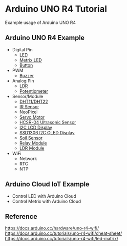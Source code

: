 # Arduino UNO R4 Tutorial

Example usage of Arduino UNO R4

## Arduino UNO R4 Example

- Digital Pin
  - [LED](https://github.com/PerfecXX/Arduino-UNO-R4-Tutorial/tree/main/example/led)
  - [Metrix LED](https://github.com/PerfecXX/Arduino-UNO-R4-Tutorial/tree/main/example/matrix_led)
  - [Button](https://github.com/PerfecXX/Arduino-UNO-R4-Tutorial/tree/main/example/button)
- PWM
  - [Buzzer](https://github.com/PerfecXX/Arduino-UNO-R4-Tutorial/tree/main/example/buzzer)
- Analog Pin
  - [LDR](https://github.com/PerfecXX/Arduino-UNO-R4-Tutorial/tree/main/example/ldr)
  - [Potentiometer](https://github.com/PerfecXX/Arduino-UNO-R4-Tutorial/tree/main/example/potentiometer)
- Sensor/Module
  - [DHT11/DHT22](https://github.com/PerfecXX/ArduinoUNOR4Tutorial/tree/main/example/dht)
  - [IR Sensor](https://github.com/PerfecXX/Arduino-UNO-R4-Tutorial/tree/main/example/infrared%20sensor)
  - [NeoPixel](https://github.com/PerfecXX/ArduinoUNOR4Tutorial/tree/main/example/neopixel)
  - [Servo Motor](https://github.com/PerfecXX/Arduino-UNO-R4-Tutorial/tree/main/example/servo)
  - [HCSR-04 Ultrasonic Sensor](https://github.com/PerfecXX/Arduino-UNO-R4-Tutorial/tree/main/example/hcsr04%20ultrasonic%20sensor)
  - [I2C LCD Display](https://github.com/PerfecXX/Arduino-UNO-R4-Tutorial/tree/main/example/lcd)
  - [SSD1306 I2C OLED Display](https://github.com/PerfecXX/ArduinoUNOR4Tutorial/tree/main/example/ssd1306)
  - [Soil Sensor](https://github.com/PerfecXX/ArduinoUNOR4Tutorial/tree/main/example/soil%20sensor)
  - [Relay Module](https://github.com/PerfecXX/ArduinoUNOR4Tutorial/tree/main/example/relay)
  - [LDR Module](https://github.com/PerfecXX/ArduinoUNOR4Tutorial/tree/main/example/ldr)
- WiFi
  - Network
  - RTC
  - NTP

## Arduino Cloud IoT Example

- Control LED with Arduino Cloud
- Control Metrix with Arduino Cloud

## Reference

https://docs.arduino.cc/hardware/uno-r4-wifi/
https://docs.arduino.cc/tutorials/uno-r4-wifi/cheat-sheet/
https://docs.arduino.cc/tutorials/uno-r4-wifi/led-matrix/
